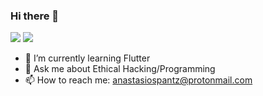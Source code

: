 ### Hi there 👋


<!--
**apantzar/apantzar** is a ✨ _special_ ✨ repository because its `README.md` (this file) appears on your GitHub profile.

Here are some ideas to get you started:

- 🔭 I’m currently working on ...
- 🌱 I’m currently learning Flutter
- 👯 I’m looking to collaborate on ...
- 🤔 I’m looking for help with ...
- 💬 Ask me about ...
- 📫 How to reach me: ...
- 😄 Pronouns: ...
- ⚡ Fun fact: ...
-->
<img src="https://github-readme-stats.vercel.app/api?username=apantzar&&show_icons=true&border_radius&theme=default&include_all_commits=true">


<img src="https://github-readme-stats.vercel.app/api/top-langs/?username=apantzar&layout=compact&langs_count=15">



- 🌱 I’m currently learning Flutter
- 💬 Ask me about Ethical Hacking/Programming
- 📫 How to reach me: anastasiospantz@protonmail.com
